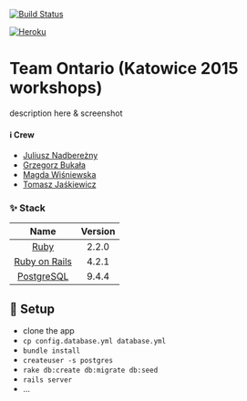 [![Build Status](https://travis-ci.org/netguru-training/team-ontario.svg?branch=master)](https://travis-ci.org/netguru-training/team-ontario)

[![Heroku](https://heroku-badge.herokuapp.com/?app=lit-crag-4267)](http://lit-crag-4267.herokuapp.com/)

# Team Ontario (Katowice 2015 workshops)

description here & screenshot

#### :information_source: Crew
- [Juliusz Nadbereżny](https://github.com/nadberezny)
- [Grzegorz Bukała](https://github.com/Walter87)
- [Magda Wiśniewska](https://github.com/mejcz)
- [Tomasz Jaśkiewicz](https://github.com/tomajask)

### :sparkles: Stack

| Name |  Version |
| :--: | :---: |
| [Ruby](https://www.ruby-lang.org) | 2.2.0 |
| [Ruby on Rails](http://www.rubyonrails.org/) | 4.2.1 |
| [PostgreSQL](http://www.postgresql.org/) | 9.4.4 |

## :hammer: Setup

- clone the app
- `cp config.database.yml database.yml`
- `bundle install`
- `createuser -s postgres`
- `rake db:create db:migrate db:seed`
- `rails server`
- ...
